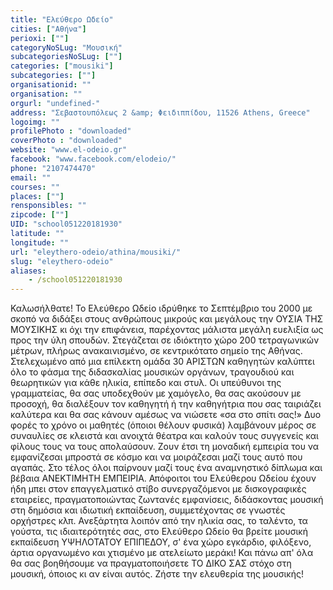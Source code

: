```yaml
---
title: "Ελεύθερο Ωδείο"
cities: ["Αθήνα"]
perioxi: [""]
categoryNoSLug: "Μουσική"
subcategoriesNoSLug: [""]
categories: ["mousiki"]
subcategories: [""]
organisationid: ""
organisation: ""
orgurl: "undefined-"
address: "Σεβαστουπόλεως 2 &amp; Φειδιππίδου, 11526 Athens, Greece"
logoimg: ""
profilePhoto : "downloaded"
coverPhoto : "downloaded"
website: "www.el-odeio.gr"
facebook: "www.facebook.com/elodeio/"
phone: "2107474470"
email: ""
courses: ""
places: [""]
rensponsibles: ""
zipcode: [""]
UID: "school051220181930"
latitude: ""
longitude: ""
url: "eleythero-odeio/athina/mousiki/"
slug: "eleythero-odeio"
aliases:
    - /school051220181930
---
```





Καλωσήλθατε! Το Ελεύθερο Ωδείο ιδρύθηκε το Σεπτέμβριο του 2000 με σκοπό να διδάξει στους ανθρώπους μικρούς και μεγάλους την ΟΥΣΙΑ ΤΗΣ ΜΟΥΣΙΚΗΣ κι όχι την επιφάνεια, παρέχοντας μάλιστα μεγάλη ευελιξία ως προς την ύλη σπουδών. Στεγάζεται σε ιδιόκτητο χώρο 200 τετραγωνικών μέτρων, πλήρως ανακαινισμένο, σε κεντρικότατο σημείο της Αθήνας. Στελεχωμένο από μια επίλεκτη ομάδα 30 ΑΡΙΣΤΩΝ καθηγητών καλύπτει όλο το φάσμα της διδασκαλίας μουσικών οργάνων, τραγουδιού και θεωρητικών για κάθε ηλικία, επίπεδο και στυλ. Οι υπεύθυνοι της γραμματείας, θα σας υποδεχθούν με χαμόγελο, θα σας ακούσουν με προσοχή, θα διαλέξουν τον καθηγητή ή την καθηγήτρια που σας ταιριάζει καλύτερα και θα σας κάνουν αμέσως να νιώσετε «σα στο σπίτι σας!» Δυο φορές το χρόνο οι μαθητές (όποιοι θέλουν φυσικά) λαμβάνουν μέρος σε συναυλίες σε κλειστά και ανοιχτά θέατρα και καλούν τους συγγενείς και φίλους τους να τους απολαύσουν. Ζουν έτσι τη μοναδική εμπειρία του να εμφανίζεσαι μπροστά σε κόσμο και να μοιράζεσαι μαζί τους αυτό που αγαπάς. Στο τέλος όλοι παίρνουν μαζί τους ένα αναμνηστικό δίπλωμα και βέβαια ΑΝΕΚΤΙΜΗΤΗ ΕΜΠΕΙΡΙΑ. Απόφοιτοι του Ελεύθερου Ωδείου έχουν ήδη μπει στον επαγγελματικό στίβο συνεργαζόμενοι με δισκογραφικές εταιρείες, πραγματοποιώντας ζωντανές εμφανίσεις, διδάσκοντας μουσική στη δημόσια και ιδιωτική εκπαίδευση, συμμετέχοντας σε γνωστές ορχήστρες κλπ. Ανεξάρτητα λοιπόν από την ηλικία σας, το ταλέντο, τα γούστα, τις ιδιαιτερότητές σας, στο Ελεύθερο Ωδείο θα βρείτε μουσική εκπαίδευση ΥΨΗΛΟΤΑΤΟΥ ΕΠΙΠΕΔΟΥ, σ&#39; ένα χώρο εγκάρδιο, φιλόξενο, άρτια οργανωμένο και χτισμένο με ατελείωτο μεράκι! Και πάνω απ&#39; όλα θα σας βοηθήσουμε να πραγματοποιήσετε ΤΟ ΔΙΚΟ ΣΑΣ στόχο στη μουσική, όποιος κι αν είναι αυτός. Ζήστε την ελευθερία της μουσικής!